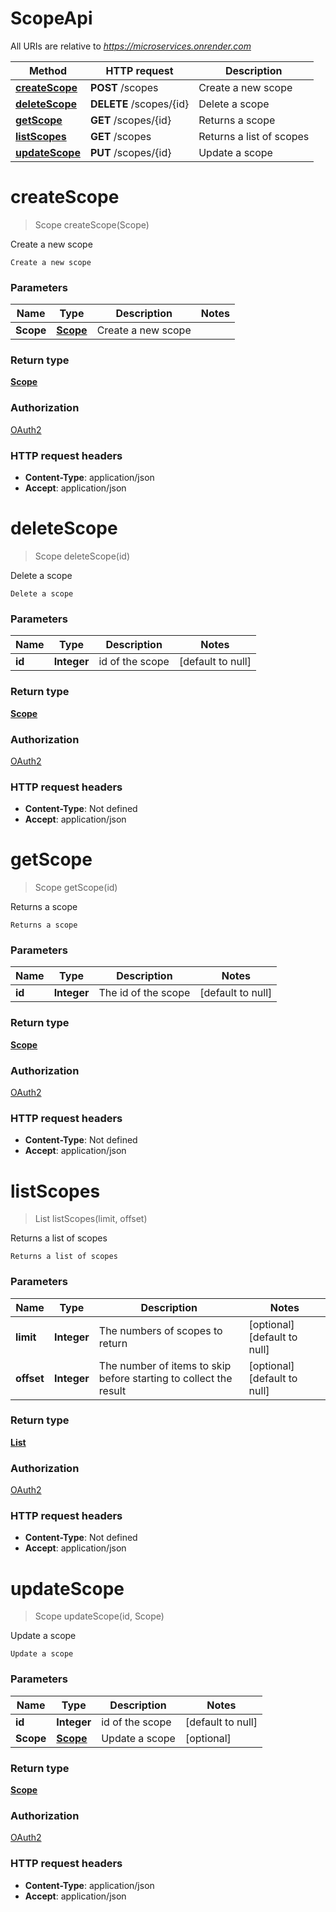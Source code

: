 # ScopeApi

All URIs are relative to *https://microservices.onrender.com*

| Method | HTTP request | Description |
|------------- | ------------- | -------------|
| [**createScope**](ScopeApi.md#createScope) | **POST** /scopes | Create a new scope |
| [**deleteScope**](ScopeApi.md#deleteScope) | **DELETE** /scopes/{id} | Delete a scope |
| [**getScope**](ScopeApi.md#getScope) | **GET** /scopes/{id} | Returns a scope |
| [**listScopes**](ScopeApi.md#listScopes) | **GET** /scopes | Returns a list of scopes |
| [**updateScope**](ScopeApi.md#updateScope) | **PUT** /scopes/{id} | Update a scope |


<a name="createScope"></a>
# **createScope**
> Scope createScope(Scope)

Create a new scope

    Create a new scope

### Parameters

|Name | Type | Description  | Notes |
|------------- | ------------- | ------------- | -------------|
| **Scope** | [**Scope**](../Models/Scope.md)| Create a new scope | |

### Return type

[**Scope**](../Models/Scope.md)

### Authorization

[OAuth2](../README.md#OAuth2)

### HTTP request headers

- **Content-Type**: application/json
- **Accept**: application/json

<a name="deleteScope"></a>
# **deleteScope**
> Scope deleteScope(id)

Delete a scope

    Delete a scope

### Parameters

|Name | Type | Description  | Notes |
|------------- | ------------- | ------------- | -------------|
| **id** | **Integer**| id of the scope | [default to null] |

### Return type

[**Scope**](../Models/Scope.md)

### Authorization

[OAuth2](../README.md#OAuth2)

### HTTP request headers

- **Content-Type**: Not defined
- **Accept**: application/json

<a name="getScope"></a>
# **getScope**
> Scope getScope(id)

Returns a scope

    Returns a scope

### Parameters

|Name | Type | Description  | Notes |
|------------- | ------------- | ------------- | -------------|
| **id** | **Integer**| The id of the scope | [default to null] |

### Return type

[**Scope**](../Models/Scope.md)

### Authorization

[OAuth2](../README.md#OAuth2)

### HTTP request headers

- **Content-Type**: Not defined
- **Accept**: application/json

<a name="listScopes"></a>
# **listScopes**
> List listScopes(limit, offset)

Returns a list of scopes

    Returns a list of scopes

### Parameters

|Name | Type | Description  | Notes |
|------------- | ------------- | ------------- | -------------|
| **limit** | **Integer**| The numbers of scopes to return | [optional] [default to null] |
| **offset** | **Integer**| The number of items to skip before starting to collect the result | [optional] [default to null] |

### Return type

[**List**](../Models/Scope.md)

### Authorization

[OAuth2](../README.md#OAuth2)

### HTTP request headers

- **Content-Type**: Not defined
- **Accept**: application/json

<a name="updateScope"></a>
# **updateScope**
> Scope updateScope(id, Scope)

Update a scope

    Update a scope

### Parameters

|Name | Type | Description  | Notes |
|------------- | ------------- | ------------- | -------------|
| **id** | **Integer**| id of the scope | [default to null] |
| **Scope** | [**Scope**](../Models/Scope.md)| Update a scope | [optional] |

### Return type

[**Scope**](../Models/Scope.md)

### Authorization

[OAuth2](../README.md#OAuth2)

### HTTP request headers

- **Content-Type**: application/json
- **Accept**: application/json

